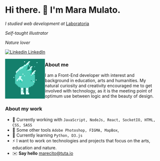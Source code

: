 # Hi there.  :ocean: I'm Mara Mulato.
*I studied web development at* [Laboratoria](https://www.laboratoria.la/)

*Self-taught illustrator*

*Nature lover*

[![Linkedin](https://i.stack.imgur.com/gVE0j.png) LinkedIn](https://www.linkedin.com/in/mm-mulato/)
&nbsp;


<img align="left" margin="5px" width="130" src="./IMG_6557.PNG">


### About me


I am a Front-End developer with interest and background in education, arts and humanities. My natural curiosity and creativity encouraged me to get involved with technology, as it is the meeting point of optimum use between logic and the beauty of design.



### About my work

* :floppy_disk: Currently working with `JavaScript, NodeJs, React, SocketIO, HTML, CSS, SASS`
* :art: Some other tools `Adobe Photoshop, FIGMA, MapBox`,
* :seedling: Currently learning `Python, D3.js`
* :zap: I want to work on technologies and projects that focus on the arts, education and nature.
* :envelope: **Say hello** marecito@tuta.io
